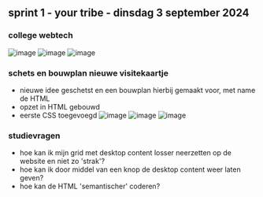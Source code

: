 ## sprint 1 - your tribe - dinsdag 3 september 2024

### college webtech
![image](https://github.com/user-attachments/assets/8193356e-e041-4f5e-a75f-ebd7108d5ec5)
![image](https://github.com/user-attachments/assets/327dd790-ae8a-403a-a319-0121c55cc9ef)
![image](https://github.com/user-attachments/assets/84c18233-ac48-4aed-8a6d-cabbc52c6ec9)

### schets en bouwplan nieuwe visitekaartje
* nieuwe idee geschetst en een bouwplan hierbij gemaakt voor, met name de HTML
* opzet in HTML gebouwd
* eerste CSS toegevoegd
![image](https://github.com/user-attachments/assets/7848766a-a903-4180-8ebd-5d7c2fdd60f2)
![image](https://github.com/user-attachments/assets/9683188e-a38d-4e0f-bca3-feedadd27a11)
![image](https://github.com/user-attachments/assets/3a44c5bd-49e3-4c8b-9666-7dc420bb1f26)

### studievragen 
* hoe kan ik mijn grid met desktop content losser neerzetten op de website en niet zo 'strak'?
* hoe kan ik door middel van een knop de desktop content weer laten geven? 
* hoe kan de HTML 'semantischer' coderen? 

